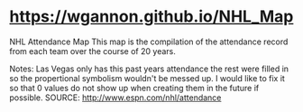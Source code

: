 # https://wgannon.github.io/NHL_Map
NHL Attendance Map
This map is the compilation of the attendance record from each team over the course of 20 years.

Notes:
Las Vegas only has this past years attendance the rest were filled in so the propertional symbolism wouldn't be messed up.
I would like to fix it so that 0 values do not show up when creating them in the future if possible.
SOURCE: http://www.espn.com/nhl/attendance
